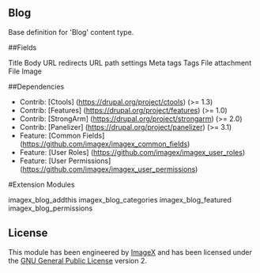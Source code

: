 ## Blog

Base definition for 'Blog' content type.

##Fields

Title
Body
URL redirects
URL path settings
Meta tags
Tags
File attachment
File Image


##Dependencies

* Contrib: [Ctools] (https://drupal.org/project/ctools) (>= 1.3) 
* Contrib: [Features] (https://drupal.org/project/features)  (>= 1.0)
* Contrib: [StrongArm] (https://drupal.org/project/strongarm) (>= 2.0)
* Contrib: [Panelizer] (https://drupal.org/project/panelizer) (>= 3.1)
* Feature: [Common Fields] (https://github.com/imagex/imagex_common_fields)
* Feature: [User Roles] (https://github.com/imagex/imagex_user_roles)
* Feature: [User Permissions] (https://github.com/imagex/imagex_user_permissions)

#Extension Modules

imagex_blog_addthis
imagex_blog_categories
imagex_blog_featured
imagex_blog_permissions


## License

This module has been engineered by [ImageX](http://www.imagexmedia.com) and has been licensed under the [GNU General Public License](http://www.gnu.org/licenses/gpl-2.0.html) version 2.

